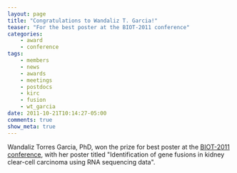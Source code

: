 ```yaml
---
layout: page
title: "Congratulations to Wandaliz T. Garcia!"
teaser: "For the best poster at the BIOT-2011 conference"
categories:
    - award
    - conference
tags:
    - members
    - news
    - awards
    - meetings
    - postdocs
    - kirc
    - fusion
    - wt_garcia
date: 2011-10-21T10:14:27-05:00
comments: true
show_meta: true
---
```

 
Wandaliz Torres Garcia, PhD, won the prize for best poster at the [BIOT-2011 conference](http://biotconf.org), with her poster titled "Identification of gene fusions in kidney clear-cell carcinoma using RNA sequencing data". 
